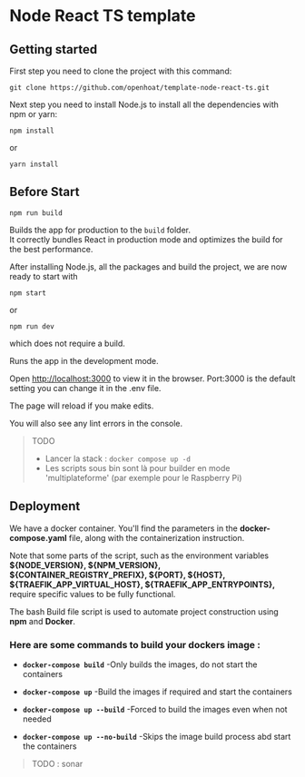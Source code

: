 # Node React TS template

## Getting started

First step you need to clone the project with this command:

```shell
git clone https://github.com/openhoat/template-node-react-ts.git
```

Next step you need to install Node.js to install all the dependencies with npm or yarn:

```shell
npm install
```
or 
```shell
yarn install
```


## Before Start

```shell
npm run build
```

Builds the app for production to the `build` folder.  
It correctly bundles React in production mode and optimizes the build for the best performance.

After installing Node.js, all the packages and build the project, we are now ready to start with
```shell
npm start
``` 
or
```shell
npm run dev
```
which does not require a build.

Runs the app in the development mode.  

Open [http://localhost:3000](http://localhost:3000) to view it in the browser. Port:3000 is the default setting you can change it in the .env file.

The page will reload if you make edits.  

You will also see any lint errors in the console.

> TODO
> - Lancer la stack : `docker compose up -d`
> - Les scripts sous bin sont là pour builder en mode 'multiplateforme' (par exemple pour le Raspberry Pi)

## Deployment

We have a docker container. You'll find the parameters in the **docker-compose.yaml** file, along with the containerization instruction.

Note that some parts of the script, such as the environment variables **${NODE_VERSION}, ${NPM_VERSION}, ${CONTAINER_REGISTRY_PREFIX}, ${PORT}, ${HOST}, ${TRAEFIK_APP_VIRTUAL_HOST}, ${TRAEFIK_APP_ENTRYPOINTS},** require specific values to be fully functional.

The bash Build file script is used to automate project construction using **npm** and **Docker**.

### Here are some commands to build your dockers image :

- **`docker-compose build`**  -Only builds the images, do not start the containers

- **`docker-compose up`**  -Build the images if required and start the containers

- **`docker-compose up --build`**  -Forced to build the images even when not needed

- **`docker-compose up --no-build`**  -Skips the image build process abd start the containers

> TODO : sonar
